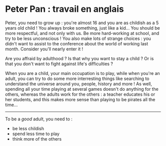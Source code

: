 # Peter Pan : travail en anglais

Peter, you need to grow up : you're almost 16 and you are as childish as a 5 years old child ! You always broke something, just like a kid... You should be more respectful, and not only with us. Be more hard-working at school, and try to be less unconscious ! You also make lots of strange choices : you didn't want to assist to the conference about the world of working last month. Consider you'll nearly  enter it !

Are you affraid by adulthood ? Is that why you want to stay a child ? Or is that you don't want to fight against life's difficulties ?

When you are a child, your main occupation is to play, while when you're an adult, you can try to do some more interresting things like searching to understand the universe around you, people, history and more ! As well, spending all your time playing at several games doesn't do anything for the others, whereas the adults work for the others : a teacher educates his or her students, and this makes more sense than playing to be pirates all the time...

---

To be a *good* adult, you need to :
* be less childish
* spend less time to play
* think more of the others
